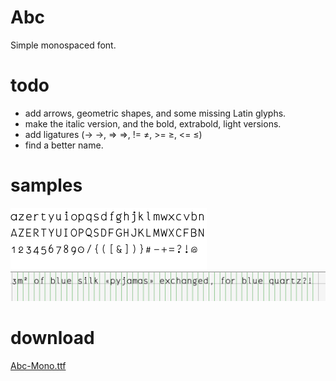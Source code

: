 # Abc

Simple monospaced font.

# todo
* add arrows, geometric shapes, and some missing Latin glyphs.
* make the italic version, and the bold, extrabold, light versions.
* add ligatures (-> →, => ⇒, != ≠, >= ≥, <= ≤)
* find a better name.

# samples
![fontimage](images/Abc-Mono.png)
![In the metrics window](images/metrics.png)
<!--![All glyphs](images/all_glyphs.png)-->

# download
[Abc-Mono.ttf](https://github.com/EliseDuverdier/font_abc/raw/master/Abc-Mono.ttf)
